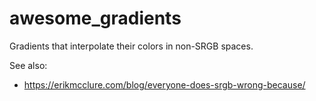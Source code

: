 # awesome_gradients

Gradients that interpolate their colors in non-SRGB spaces.

See also:
  * https://erikmcclure.com/blog/everyone-does-srgb-wrong-because/